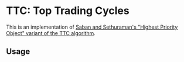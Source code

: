 # TTC: Top Trading Cycles

This is an implementation of [Saban and Sethuraman's "Highest Priority Object" variant of the TTC algorithm](http://bit.ly/1B9Hmvi).

## Usage 


